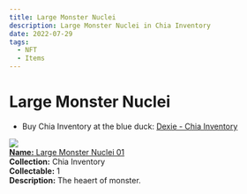 ```yaml
---
title: Large Monster Nuclei
description: Large Monster Nuclei in Chia Inventory
date: 2022-07-29
tags:
  - NFT
  - Items
---
```


# Large Monster Nuclei

- Buy Chia Inventory at the blue duck: [Dexie - Chia Inventory](https://dexie.space/offers/col16fpva26fhdjp2echs3cr7c30gzl7qe67hu9grtsjcqldz354asjsyzp6wx/xch)

<div class="item_thumbnail_detail">
<img src="https://rqkaeyrvtvtkfwurlof6eemqszjjdtwyflndwzkhlu3b3wmxmi.arweave.net/jBQCYjWdZqLakVuL_4hGQllKRztgq2jtlR102HdmXYo"><br/>
<div><a href="https://www.spacescan.io/xch/coin/0xd8536e1ee164887a1a3990ec94e4a6925a0a37df2b96ab11daedd9797ad3fdec"><strong>Name:</strong> Large Monster Nuclei 01</a></div>
<div><strong>Collection:</strong> Chia Inventory</div>
<div><strong>Collectable:</strong> 1</div>
<div><strong>Description:</strong> The heaert of monster.</div>
</div>

